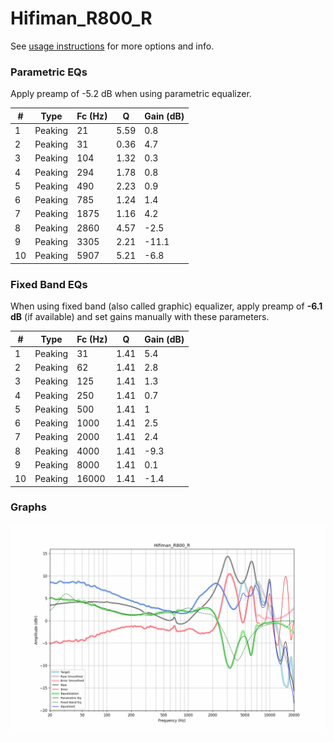 # Hifiman_R800_R
See [usage instructions](https://github.com/jaakkopasanen/AutoEq#usage) for more options and info.

### Parametric EQs
Apply preamp of -5.2 dB when using parametric equalizer.

|   # | Type    |   Fc (Hz) |    Q |   Gain (dB) |
|-----|---------|-----------|------|-------------|
|   1 | Peaking |        21 | 5.59 |         0.8 |
|   2 | Peaking |        31 | 0.36 |         4.7 |
|   3 | Peaking |       104 | 1.32 |         0.3 |
|   4 | Peaking |       294 | 1.78 |         0.8 |
|   5 | Peaking |       490 | 2.23 |         0.9 |
|   6 | Peaking |       785 | 1.24 |         1.4 |
|   7 | Peaking |      1875 | 1.16 |         4.2 |
|   8 | Peaking |      2860 | 4.57 |        -2.5 |
|   9 | Peaking |      3305 | 2.21 |       -11.1 |
|  10 | Peaking |      5907 | 5.21 |        -6.8 |

### Fixed Band EQs
When using fixed band (also called graphic) equalizer, apply preamp of **-6.1 dB** (if available) and set gains manually with these parameters.

|   # | Type    |   Fc (Hz) |    Q |   Gain (dB) |
|-----|---------|-----------|------|-------------|
|   1 | Peaking |        31 | 1.41 |         5.4 |
|   2 | Peaking |        62 | 1.41 |         2.8 |
|   3 | Peaking |       125 | 1.41 |         1.3 |
|   4 | Peaking |       250 | 1.41 |         0.7 |
|   5 | Peaking |       500 | 1.41 |         1   |
|   6 | Peaking |      1000 | 1.41 |         2.5 |
|   7 | Peaking |      2000 | 1.41 |         2.4 |
|   8 | Peaking |      4000 | 1.41 |        -9.3 |
|   9 | Peaking |      8000 | 1.41 |         0.1 |
|  10 | Peaking |     16000 | 1.41 |        -1.4 |

### Graphs
![](./Hifiman_R800_R.png)
